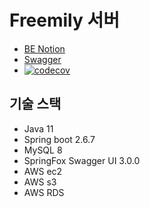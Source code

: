 # Freemily 서버
- [BE Notion](https://regal-swordfish-43c.notion.site/BE-9ccf92ee5bad46c2a9b74aaf947f926b)
- [Swagger]()
- [![codecov](https://codecov.io/gh/re-prife/back-end/branch/develop/graph/badge.svg?token=KT3HO0FDR6)](https://codecov.io/gh/re-prife/back-end)
## 기술 스택
- Java 11
- Spring boot 2.6.7
- MySQL 8
- SpringFox Swagger UI 3.0.0
- AWS ec2
- AWS s3
- AWS RDS
